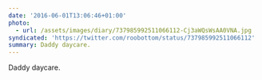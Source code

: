 ```yaml
---
date: '2016-06-01T13:06:46+01:00'
photo:
  - url: /assets/images/diary/737985992511066112-Cj3aWQsWsAA0VNA.jpg
syndicated: 'https://twitter.com/roobottom/status/737985992511066112'
summary: Daddy daycare.
---
```

Daddy daycare. 
